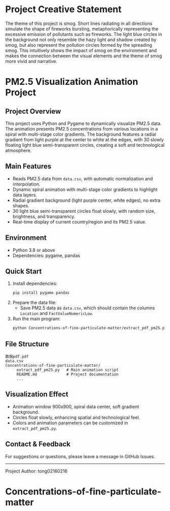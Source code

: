 
# Project Creative Statement
The theme of this project is smog. Short lines radiating in all directions simulate the shape of fireworks bursting, metaphorically representing the excessive emission of pollutants such as fireworks. The light blue circles in the background not only resemble the hazy light and shadow created by smog, but also represent the pollution circles formed by the spreading smog. This intuitively shows the impact of smog on the environment and makes the connection between the visual elements and the theme of smog more vivid and narrative.

# PM2.5 Visualization Animation Project

## Project Overview
This project uses Python and Pygame to dynamically visualize PM2.5 data. The animation presents PM2.5 concentrations from various locations in a spiral with multi-stage color gradients. The background features a radial gradient from light purple at the center to white at the edges, with 30 slowly floating light blue semi-transparent circles, creating a soft and technological atmosphere.

## Main Features
- Reads PM2.5 data from `data.csv`, with automatic normalization and interpolation.
- Dynamic spiral animation with multi-stage color gradients to highlight data layers.
- Radial gradient background (light purple center, white edges), no extra shapes.
- 30 light blue semi-transparent circles float slowly, with random size, brightness, and transparency.
- Real-time display of current country/region and its PM2.5 value.

## Environment
- Python 3.8 or above
- Dependencies: pygame, pandas

## Quick Start
1. Install dependencies:
	```bash
	pip install pygame pandas
	```
2. Prepare the data file:
	- Save PM2.5 data as `data.csv`, which should contain the columns `Location` and `FactValueNumericLow`.
3. Run the main program:
	```bash
	python Concentrations-of-fine-particulate-matter/extract_pdf_pm25.py
	```

## File Structure
```
数据pdf.pdf
data.csv
Concentrations-of-fine-particulate-matter/
	 extract_pdf_pm25.py   # Main animation script
	 README.md             # Project documentation
	 ...
```

## Visualization Effect
- Animation window 900x900, spiral data center, soft gradient background.
- Circles float slowly, enhancing spatial and technological feel.
- Colors and animation parameters can be customized in `extract_pdf_pm25.py`.

## Contact & Feedback
For suggestions or questions, please leave a message in GitHub Issues.

---
Project Author: tong02160216
# Concentrations-of-fine-particulate-matter